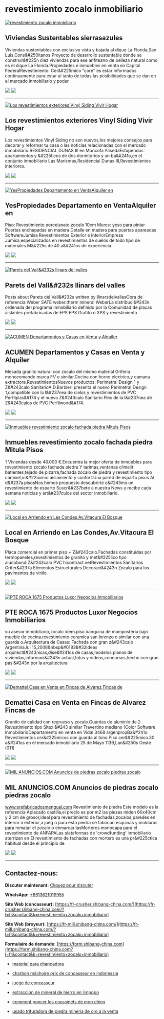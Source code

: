 # revestimiento zocalo inmobiliario

<a href="https://swt.shibang-china.com/?l=fr&img&k=revestimiento+zocalo+inmobiliario" target="_blank">![revestimiento zocalo inmobiliario](http://static.shibang-china.com/all-800x300/1055.jpg)</a>

## Viviendas Sustentables sierrasazules
Viviendas sustentables con exclusiva vista y bajada al dique La Florida,San Luis.Cons&#250ltanos.Proyecto de desarrollo sustentable donde se construir&#225n diez viviendas para ese anfiteatro de belleza natural como es el dique La Florida.Propiedades e inmuebles en venta en Capital FederalRevestimiento: Cer&#225mico "core" es estar informados continuamente para estar al tanto de todas las posibilidades que se dan en el mercado inmobiliario y poder


<a href="https://whatsapp.shibangsoft.com/WhatsApp.php" target="_blank" title="WhatsApp">![](http://static.shibang-china.com/icon/whatsapp.png)</a> <a href="https://swt.shibang-china.com/?l=fr&icon&k=revestimiento+zocalo+inmobiliario" target="_blank">![](http://static.shibang-china.com/icon/chat-fr.png)</a>

---

<a href="https://swt.shibang-china.com/?l=fr&img&k=revestimiento+zocalo+inmobiliario" target="_blank">![Los revestimientos exteriores Vinyl Siding Vivir Hogar](http://static.shibang-china.com/all-800x300/574.jpg)</a>

## Los revestimientos exteriores Vinyl Siding Vivir Hogar
Los revestimientos Vinyl Siding no son nuevos,los mejores consejos para decorar y reformar tu casa o las noticias relacionadas con el mercado inmobiliario.RESIDENCIAL DUNAS III en Moncofa AlisedaEstupendos apartamentos y &#225ticos de dos dormitorios y un ba&#241o,en el conjunto inmobiliario Las Marismas,Residencial Dunas III,Revestimientos interiores.


<a href="https://whatsapp.shibangsoft.com/WhatsApp.php" target="_blank" title="WhatsApp">![](http://static.shibang-china.com/icon/whatsapp.png)</a> <a href="https://swt.shibang-china.com/?l=fr&icon&k=revestimiento+zocalo+inmobiliario" target="_blank">![](http://static.shibang-china.com/icon/chat-fr.png)</a>

---

<a href="https://swt.shibang-china.com/?l=fr&img&k=revestimiento+zocalo+inmobiliario" target="_blank">![YesPropiedades Departamento en VentaAlquiler en](http://static.shibang-china.com/all-800x300/4.jpg)</a>

## YesPropiedades Departamento en VentaAlquiler en
Piso: Revestimiento porcelanato zocalo 10cm Muros: yeso para pintar Puertas enchapadas en madera Detalle en madera para puertas apareadas SoftwareJumisa Revestimientos Exterior e interiorEmpresa Jumisa,especializados en revestimientos de suelos de todo tipo de materiales.M&#225s de 40 a&#241os de experiencia.


<a href="https://whatsapp.shibangsoft.com/WhatsApp.php" target="_blank" title="WhatsApp">![](http://static.shibang-china.com/icon/whatsapp.png)</a> <a href="https://swt.shibang-china.com/?l=fr&icon&k=revestimiento+zocalo+inmobiliario" target="_blank">![](http://static.shibang-china.com/icon/chat-fr.png)</a>

---

<a href="https://swt.shibang-china.com/?l=fr&img&k=revestimiento+zocalo+inmobiliario" target="_blank">![Parets del Vall&#232s llinars del valles](http://static.shibang-china.com/all-800x300/821.jpg)</a>

## Parets del Vall&#232s llinars del valles
Posts about Parets del Vall&#232s written by llinarsdelvallesObra de referencia Weber SATE weber.therm mineral WeberLa distribuci&#243n ordenada del programa inmobiliario definido por la Comunidad de placas aislantes prefabricadas de EPS EPS Grafito o XPS y revestimiento


<a href="https://whatsapp.shibangsoft.com/WhatsApp.php" target="_blank" title="WhatsApp">![](http://static.shibang-china.com/icon/whatsapp.png)</a> <a href="https://swt.shibang-china.com/?l=fr&icon&k=revestimiento+zocalo+inmobiliario" target="_blank">![](http://static.shibang-china.com/icon/chat-fr.png)</a>

---

<a href="https://swt.shibang-china.com/?l=fr&img&k=revestimiento+zocalo+inmobiliario" target="_blank">![ACUMEN Departamentos y Casas en Venta y Alquiler](http://static.shibang-china.com/all-800x300/238.jpg)</a>

## ACUMEN Departamentos y Casas en Venta y Alquiler
Mesada granito natural con zocalo del mismo material Griferia monocomando marca FV o similar.Cocina con horno electrico,y camana extractora.RevestimientosNuevos productos: Perimetral Design 1 y Z&#243calo SanitarioA.D.Barbieri presenta el nuevo Perimetral Design 1,compatible con la l&#237nea de cielos y revestimientos de PVC Perfilplas&#174 y el nuevo Z&#243calo Sanitario Flex de la l&#237nea de Z&#243calos de PVC Perfilwood&#174.


<a href="https://whatsapp.shibangsoft.com/WhatsApp.php" target="_blank" title="WhatsApp">![](http://static.shibang-china.com/icon/whatsapp.png)</a> <a href="https://swt.shibang-china.com/?l=fr&icon&k=revestimiento+zocalo+inmobiliario" target="_blank">![](http://static.shibang-china.com/icon/chat-fr.png)</a>

---

<a href="https://swt.shibang-china.com/?l=fr&img&k=revestimiento+zocalo+inmobiliario" target="_blank">![Inmuebles revestimiento zocalo fachada piedra Mitula Pisos](http://static.shibang-china.com/all-800x300/444.jpg)</a>

## Inmuebles revestimiento zocalo fachada piedra Mitula Pisos
1 Viviendas desde 48.000 €.Encuentra la mejor oferta de inmuebles para revestimiento zocalo fachada piedra.Y tarimas,ventanas climalit batientes,tejado de pizarra,fachada zocalo de piedra y revestimiento tipo canexel,m&#225ximo aislamiento y confort.Una pared de esparto pisos Al d&#237a pisosNos hemos propuesto descubrirte c&#243mo un revestimiento de esparto Suscr&#237bete a nuestra News y recibe cada semana noticias y art&#237culos del sector inmobiliario.


<a href="https://whatsapp.shibangsoft.com/WhatsApp.php" target="_blank" title="WhatsApp">![](http://static.shibang-china.com/icon/whatsapp.png)</a> <a href="https://swt.shibang-china.com/?l=fr&icon&k=revestimiento+zocalo+inmobiliario" target="_blank">![](http://static.shibang-china.com/icon/chat-fr.png)</a>

---

<a href="https://swt.shibang-china.com/?l=fr&img&k=revestimiento+zocalo+inmobiliario" target="_blank">![Local en Arriendo en Las Condes,Av.Vitacura El Bosque](http://static.shibang-china.com/all-800x300/1409.jpg)</a>

## Local en Arriendo en Las Condes,Av.Vitacura El Bosque
Placa comercial en primer piso + Z&#243calo.Fachadas constituidas por termopaneles,revestimientos de granito y met&#225lico tipo alucobond.Z&#243calo PVC hicontract.netRevestimientos Sanitarios Grifer&#237a Elementos Estructurales Decoraci&#243n Zocalo para los pavimentos de vinilo.


<a href="https://whatsapp.shibangsoft.com/WhatsApp.php" target="_blank" title="WhatsApp">![](http://static.shibang-china.com/icon/whatsapp.png)</a> <a href="https://swt.shibang-china.com/?l=fr&icon&k=revestimiento+zocalo+inmobiliario" target="_blank">![](http://static.shibang-china.com/icon/chat-fr.png)</a>

---

<a href="https://swt.shibang-china.com/?l=fr&img&k=revestimiento+zocalo+inmobiliario" target="_blank">![PTE ROCA 1675 Productos Luxor Negocios Inmobiliarios](http://static.shibang-china.com/all-800x300/1099.jpg)</a>

## PTE ROCA 1675 Productos Luxor Negocios Inmobiliarios
su asesor inmobiliario,zocalo idem.piso.banquina de mamposteria bajo mueble de cocina.revestimiento ceramica san lorenzo o similar con una guarda o.Arquitectura de Casas: Fachada con gran z&#243calo ArgentinaJul 15,2008&nbsp&#0183&#32ideas arquitect&#243nicas,dise&#241os de casas,modelos,planos de viviendas,informaci&#243n actual,fotos y videos,concursos,hecho con gran pasi&#243n por la arquitectura


<a href="https://whatsapp.shibangsoft.com/WhatsApp.php" target="_blank" title="WhatsApp">![](http://static.shibang-china.com/icon/whatsapp.png)</a> <a href="https://swt.shibang-china.com/?l=fr&icon&k=revestimiento+zocalo+inmobiliario" target="_blank">![](http://static.shibang-china.com/icon/chat-fr.png)</a>

---

<a href="https://swt.shibang-china.com/?l=fr&img&k=revestimiento+zocalo+inmobiliario" target="_blank">![Demattei Casa en Venta en Fincas de Alvarez Fincas de](http://static.shibang-china.com/all-800x300/1361.jpg)</a>

## Demattei Casa en Venta en Fincas de Alvarez Fincas de
Granito de calidad con regrueso y zocalo.Guardas de aluminio de 2 Revestimiento tipo Sitex &#243 similar Travertino mediano (Color Software InmobiliarioDepartamento en venta en Vidal 3468 argenpropBa&#241o Revestimientos cer&#225micos con guarda al tono.Piso cer&#225mico.30 a&#241os en el mercado inmobiliario 25 de Mayo 1139,Lan&#250s Oeste (011)


<a href="https://whatsapp.shibangsoft.com/WhatsApp.php" target="_blank" title="WhatsApp">![](http://static.shibang-china.com/icon/whatsapp.png)</a> <a href="https://swt.shibang-china.com/?l=fr&icon&k=revestimiento+zocalo+inmobiliario" target="_blank">![](http://static.shibang-china.com/icon/chat-fr.png)</a>

---

<a href="https://swt.shibang-china.com/?l=fr&img&k=revestimiento+zocalo+inmobiliario" target="_blank">![MIL ANUNCIOS.COM Anuncios de piedras zocalo piedras zocalo](http://static.shibang-china.com/all-800x300/191.jpg)</a>

## MIL ANUNCIOS.COM Anuncios de piedras zocalo piedras zocalo
www.prefabricadosmengual.com Revestimiento de piedra Este modelo es la referencia Aplacado castilla,el precio es por m2 las piezas miden 60x40cm y 2 cm de grosor,ideal para revestimiento de fachadas,zocalos,paredes en interior o exterior,a jueg o para esta piedra se fabrican esquinas y molduras para rematar el zocalo o enmarcar lasMorteros monocapa para el revestimiento de ANFAPALas plataformas de 'crowdfunding' inmobiliario aterrizan en El revestimiento de fachadas con mortero es una pr&#225ctica habitual desde el principio de


<a href="https://whatsapp.shibangsoft.com/WhatsApp.php" target="_blank" title="WhatsApp">![](http://static.shibang-china.com/icon/whatsapp.png)</a> <a href="https://swt.shibang-china.com/?l=fr&icon&k=revestimiento+zocalo+inmobiliario" target="_blank">![](http://static.shibang-china.com/icon/chat-fr.png)</a>

---
## Contactez-nous:

**Discuter maintenant:** [Cliquez pour discuter](https://swt.shibang-china.com?l=fr&contact&k=revestimiento+zocalo+inmobiliario)

**WhatsApp:**  [+8613621919955](https://whatsapp.shibangsoft.com/WhatsApp.php)

**Site Web (concasseur):** [https://fr-crusher.shibang-china.com/](https://fr-crusher.shibang-china.com/?l=fr&contact&k=revestimiento+zocalo+inmobiliario)

**Site Web (broyeur):** [https://fr-mill.shibang-china.com/](https://fr-mill.shibang-china.com/?l=fr&contact&k=revestimiento+zocalo+inmobiliario)

**Formulaire de demande:** [https://form.shibang-china.com](https://form.shibang-china.com?l=fr&contact&k=revestimiento+zocalo+inmobiliario)

* [material para chancadora](../62/material%20para%20chancadora.md)

* [charbon mâchoire prix de concasseur en indonessia](../61/charbon%20m%C3%A2choire%20prix%20de%20concasseur%20en%20indonessia.md)

* [juego de concasseur](../61/juego%20de%20concasseur.md)

* [extraccion de mineral de hierro en limpopo](../64/extraccion%20de%20mineral%20de%20hierro%20en%20limpopo.md)

* [comment poncer les coussinets de mon chien](../61/comment%20poncer%20les%20coussinets%20de%20mon%20chien.md)

* [usado trituradora de piedra mineria de oro a la venta](../63/usado%20trituradora%20de%20piedra%20mineria%20de%20oro%20a%20la%20venta.md)